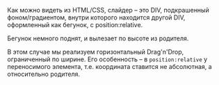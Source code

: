 Как можно видеть из HTML/CSS, слайдер – это DIV, подкрашенный фоном/градиентом, внутри которого находится другой DIV, оформленный как бегунок, с position:relative.

Бегунок немного поднят, и вылезает по высоте из родителя.

В этом случае мы реализуем горизонтальный Drag'n'Drop, ограниченный по ширине. Его особенность – в `position:relative` у переносимого элемента, т.е. координата ставится не абсолютная, а относительно родителя.
